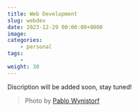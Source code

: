 ```yaml
---
title: Web Development
slug: webdev
date: 2023-12-29 00:00:00+0000
image: 
categories:
    - personal
tags:
    - 
weight: 30
---
```

Discription will be added soon, stay tuned!



> Photo by [Pablo Wynistorf](https://www.pablo.one)
